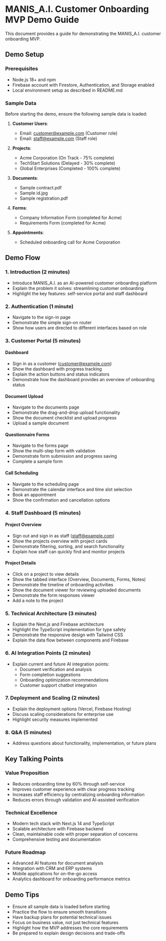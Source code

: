 # MANIS_A.I. Customer Onboarding MVP Demo Guide

This document provides a guide for demonstrating the MANIS_A.I. customer onboarding MVP.

## Demo Setup

### Prerequisites

- Node.js 18+ and npm
- Firebase account with Firestore, Authentication, and Storage enabled
- Local environment setup as described in README.md

### Sample Data

Before starting the demo, ensure the following sample data is loaded:

1. **Customer Users**:
   - Email: customer@example.com (Customer role)
   - Email: staff@example.com (Staff role)

2. **Projects**:
   - Acme Corporation (On Track - 75% complete)
   - TechStart Solutions (Delayed - 30% complete)
   - Global Enterprises (Completed - 100% complete)

3. **Documents**:
   - Sample contract.pdf
   - Sample id.jpg
   - Sample registration.pdf

4. **Forms**:
   - Company Information Form (completed for Acme)
   - Requirements Form (completed for Acme)

5. **Appointments**:
   - Scheduled onboarding call for Acme Corporation

## Demo Flow

### 1. Introduction (2 minutes)

- Introduce MANIS_A.I. as an AI-powered customer onboarding platform
- Explain the problem it solves: streamlining customer onboarding
- Highlight the key features: self-service portal and staff dashboard

### 2. Authentication (1 minute)

- Navigate to the sign-in page
- Demonstrate the simple sign-on router
- Show how users are directed to different interfaces based on role

### 3. Customer Portal (5 minutes)

#### Dashboard

- Sign in as a customer (customer@example.com)
- Show the dashboard with progress tracking
- Explain the action buttons and status indicators
- Demonstrate how the dashboard provides an overview of onboarding status

#### Document Upload

- Navigate to the documents page
- Demonstrate the drag-and-drop upload functionality
- Show the document checklist and upload progress
- Upload a sample document

#### Questionnaire Forms

- Navigate to the forms page
- Show the multi-step form with validation
- Demonstrate form submission and progress saving
- Complete a sample form

#### Call Scheduling

- Navigate to the scheduling page
- Demonstrate the calendar interface and time slot selection
- Book an appointment
- Show the confirmation and cancellation options

### 4. Staff Dashboard (5 minutes)

#### Project Overview

- Sign out and sign in as staff (staff@example.com)
- Show the projects overview with project cards
- Demonstrate filtering, sorting, and search functionality
- Explain how staff can quickly find and monitor projects

#### Project Details

- Click on a project to view details
- Show the tabbed interface (Overview, Documents, Forms, Notes)
- Demonstrate the timeline of onboarding activities
- Show the document viewer for reviewing uploaded documents
- Demonstrate the form responses viewer
- Add a note to the project

### 5. Technical Architecture (3 minutes)

- Explain the Next.js and Firebase architecture
- Highlight the TypeScript implementation for type safety
- Demonstrate the responsive design with Tailwind CSS
- Explain the data flow between components and Firebase

### 6. AI Integration Points (2 minutes)

- Explain current and future AI integration points:
  - Document verification and analysis
  - Form completion suggestions
  - Onboarding optimization recommendations
  - Customer support chatbot integration

### 7. Deployment and Scaling (2 minutes)

- Explain the deployment options (Vercel, Firebase Hosting)
- Discuss scaling considerations for enterprise use
- Highlight security measures implemented

### 8. Q&A (5 minutes)

- Address questions about functionality, implementation, or future plans

## Key Talking Points

### Value Proposition

- Reduces onboarding time by 60% through self-service
- Improves customer experience with clear progress tracking
- Increases staff efficiency by centralizing onboarding information
- Reduces errors through validation and AI-assisted verification

### Technical Excellence

- Modern tech stack with Next.js 14 and TypeScript
- Scalable architecture with Firebase backend
- Clean, maintainable code with proper separation of concerns
- Comprehensive testing and documentation

### Future Roadmap

- Advanced AI features for document analysis
- Integration with CRM and ERP systems
- Mobile applications for on-the-go access
- Analytics dashboard for onboarding performance metrics

## Demo Tips

- Ensure all sample data is loaded before starting
- Practice the flow to ensure smooth transitions
- Have backup plans for potential technical issues
- Focus on business value, not just technical features
- Highlight how the MVP addresses the core requirements
- Be prepared to explain design decisions and trade-offs
